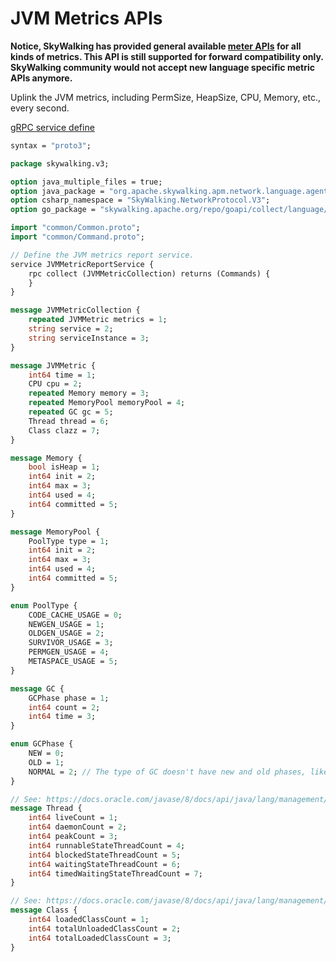 # JVM Metrics APIs

**Notice, SkyWalking has provided general available [meter APIs](meter.md) for all kinds of metrics. This API is still supported
for forward compatibility only. SkyWalking community would not accept new language specific metric APIs anymore.**

Uplink the JVM metrics, including PermSize, HeapSize, CPU, Memory, etc., every second.

[gRPC service define](https://github.com/apache/skywalking-data-collect-protocol/blob/master/language-agent/JVMMetric.proto)

```protobuf
syntax = "proto3";

package skywalking.v3;

option java_multiple_files = true;
option java_package = "org.apache.skywalking.apm.network.language.agent.v3";
option csharp_namespace = "SkyWalking.NetworkProtocol.V3";
option go_package = "skywalking.apache.org/repo/goapi/collect/language/agent/v3";

import "common/Common.proto";
import "common/Command.proto";

// Define the JVM metrics report service.
service JVMMetricReportService {
    rpc collect (JVMMetricCollection) returns (Commands) {
    }
}

message JVMMetricCollection {
    repeated JVMMetric metrics = 1;
    string service = 2;
    string serviceInstance = 3;
}

message JVMMetric {
    int64 time = 1;
    CPU cpu = 2;
    repeated Memory memory = 3;
    repeated MemoryPool memoryPool = 4;
    repeated GC gc = 5;
    Thread thread = 6;
    Class clazz = 7;
}

message Memory {
    bool isHeap = 1;
    int64 init = 2;
    int64 max = 3;
    int64 used = 4;
    int64 committed = 5;
}

message MemoryPool {
    PoolType type = 1;
    int64 init = 2;
    int64 max = 3;
    int64 used = 4;
    int64 committed = 5;
}

enum PoolType {
    CODE_CACHE_USAGE = 0;
    NEWGEN_USAGE = 1;
    OLDGEN_USAGE = 2;
    SURVIVOR_USAGE = 3;
    PERMGEN_USAGE = 4;
    METASPACE_USAGE = 5;
}

message GC {
    GCPhase phase = 1;
    int64 count = 2;
    int64 time = 3;
}

enum GCPhase {
    NEW = 0;
    OLD = 1;
    NORMAL = 2; // The type of GC doesn't have new and old phases, like Z Garbage Collector (ZGC)
}

// See: https://docs.oracle.com/javase/8/docs/api/java/lang/management/ThreadMXBean.html
message Thread {
    int64 liveCount = 1;
    int64 daemonCount = 2;
    int64 peakCount = 3;
    int64 runnableStateThreadCount = 4;
    int64 blockedStateThreadCount = 5;
    int64 waitingStateThreadCount = 6;
    int64 timedWaitingStateThreadCount = 7;
}

// See: https://docs.oracle.com/javase/8/docs/api/java/lang/management/ClassLoadingMXBean.html
message Class {
    int64 loadedClassCount = 1;
    int64 totalUnloadedClassCount = 2;
    int64 totalLoadedClassCount = 3;
}
```

